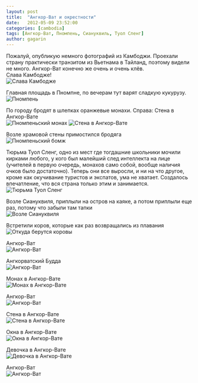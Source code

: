 ```yaml
---
layout: post
title:  "Ангкор-Ват и окрестности"
date:   2012-05-09 23:52:00
categories: [cambodia]
tags: [Ангкор-Ват, Пномпень, Сиануквиль, Туол Сленг]
author: gagarin
---
```


Пожалуй, опубликую немного фотографий из Камбоджи. Проехали страну практически транзитом из Вьетнама в Тайланд, поэтому видели не много. Ангкор-Ват конечно же очень и очень клёв.     
Слава Камбодже!   
![Слава Камбодже][13]

Главная площадь в Пномпне, по вечерам тут варят сладкую кукурузу.      
![Пномпень][1]

По городу бродят в шлепках оранжевые монахи. Справа: Стена в Ангкор-Вате      
![Пномпеньский монах][2]
![Стена в Ангкор-Вате][14]   

Возле храмовой стены примостился бродяга   
![Пномпеньский бомж][3]

Тюрьма Туол Сленг, одно из мест где тогдашние школьники мочили кирками любого, у кого был малейший след интеллекта на лице (учителей в первую очередь, монахов само собой, вообще наличия очков было достаточно). Теперь они все выросли, и ни на что другое, кроме как окучивание туристов и экспатов, ума не хватает. Создалось впечатление, что вся страна только этим и занимается.   
![Тюрьма Туол Сленг][4]

Возле Сиануквиля, приплыли на остров на каяке, а потом приплыли еще раз, потому что забыли там тапки         
![Возле Сиануквиля][5]

Встретили коров, которые как раз возвращались из плавания      
![Откуда берутся коровы][6]

Ангкор-Ват   
![Ангкор-Ват][7]

Ангкорватский Будда      
![Ангкор-Ват][8]

Монах в Ангкор-Вате   
![Монах в Ангкор-Вате][9]

Ангкор-Ват   
![Ангкор-Ват][10]

Стена в Ангкор-Вате   
![Стена в Ангкор-Вате][11]

Окна в Ангкор-Вате   
![Окна в Ангкор-Вате][12]

Девочка в Ангкор-Вате   
![Девочка в Ангкор-Вате][15]

Ангкор-Ват   
![Ангкор-Ват][16]

[1]: /angkorwat/phnom-penh.jpg "Пномпень"
[2]: /angkorwat/phnom-penh-monk.jpg "Пномпеньский монах"
[3]: /angkorwat/phonh-penh-citizen.jpg "Пномпеньский бомж"
[4]: /angkorwat/tuol-sleng.jpg "Тюрьма Туол Сленг"
[5]: /angkorwat/sihanukville.jpg "Возле Сиануквиля"
[6]: /angkorwat/cows.jpg "Откда берутся коровы"
[7]: /angkorwat/angkor-1.jpg "Ангкор-Ват"
[8]: /angkorwat/angkor-buddha.jpg "Ангкор-Ват"
[9]: /angkorwat/angkor-monk.jpg "Монах в Ангкор-Вате"
[10]: /angkorwat/angkor-tree-temple.jpg "Ангкор-Ват"
[11]: /angkorwat/angkor-wall.jpg "Стена в Ангкор-Вате"
[12]: /angkorwat/angkor-window-shadow.jpg "Окна в Ангкор-Вате"
[13]: /angkorwat/angkor-guy.jpg "Слава Камбодже"
[14]: /angkorwat/angkor-girl-on-wall.jpg "Стена в Ангкор-Вате"
[15]: /angkorwat/angkor-girl.jpg "Девочка в Ангкор-Вате"
[16]: /angkorwat/angkor-2.jpg "Ангкор-Ват"

